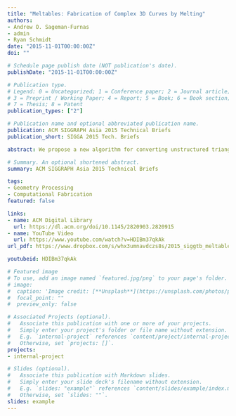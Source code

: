 ```yaml
---
title: "Meltables: Fabrication of Complex 3D Curves by Melting"
authors:
- Andrew O. Sageman-Furnas
- admin
- Ryan Schmidt
date: "2015-11-01T00:00:00Z"
doi: ""

# Schedule page publish date (NOT publication's date).
publishDate: "2015-11-01T00:00:00Z"

# Publication type.
# Legend: 0 = Uncategorized; 1 = Conference paper; 2 = Journal article;
# 3 = Preprint / Working Paper; 4 = Report; 5 = Book; 6 = Book section;
# 7 = Thesis; 8 = Patent
publication_types: ["2"]

# Publication name and optional abbreviated publication name.
publication: ACM SIGGRAPH Asia 2015 Technical Briefs
publication_short: SIGGA 2015 Tech. Briefs

abstract: We propose a new algorithm for converting unstructured triangle meshes into ones with a consistent topology for machine learning applications. We combine the orthogonal depth map computation and the shrink wrapping approach to efficiently and robustly parameterize the triangle geometry regardless of imperfections such as inverted faces, holes, and self-intersections. The converted mesh is consistently and compactly parameterized and thus is suitable for machine learning. We use an autoencoder network to extract the manifold of shapes in the same category to explore and synthesize a variety of shapes. Furthermore, we introduce a direct manipulation interface to navigate the synthesis. We demonstrate our approach with over one thousand car shapes represented in unstructured triangle meshes.

# Summary. An optional shortened abstract.
summary: ACM SIGGRAPH Asia 2015 Technical Briefs

tags:
- Geometry Processing
- Computational Fabrication
featured: false

links:
- name: ACM Digital Library
  url: https://dl.acm.org/doi/10.1145/2820903.2820915
- name: YouTube Video
  url: https://www.youtube.com/watch?v=HDIBm37qkAk
url_pdf: https://www.dropbox.com/s/whx3umnavdczs8s/2015_siggtb_meltables.pdf?dl=0

youtubeid: HDIBm37qkAk

# Featured image
# To use, add an image named `featured.jpg/png` to your page's folder. 
# image:
#  caption: 'Image credit: [**Unsplash**](https://unsplash.com/photos/pLCdAaMFLTE)'
#  focal_point: ""
#  preview_only: false

# Associated Projects (optional).
#   Associate this publication with one or more of your projects.
#   Simply enter your project's folder or file name without extension.
#   E.g. `internal-project` references `content/project/internal-project/index.md`.
#   Otherwise, set `projects: []`.
projects:
- internal-project

# Slides (optional).
#   Associate this publication with Markdown slides.
#   Simply enter your slide deck's filename without extension.
#   E.g. `slides: "example"` references `content/slides/example/index.md`.
#   Otherwise, set `slides: ""`.
slides: example
---
```


